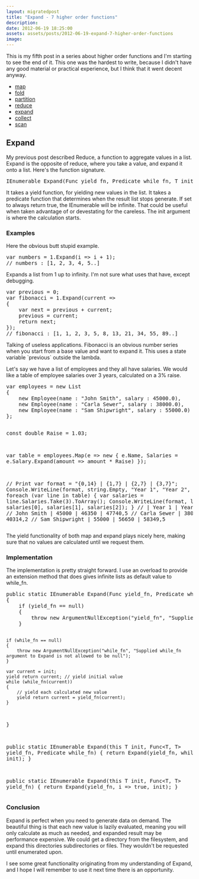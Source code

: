 ```yaml
---
layout: migratedpost
title: "Expand - 7 higher order functions"
description:
date: 2012-06-19 18:25:00
assets: assets/posts/2012-06-19-expand-7-higher-order-functions
image: 
---
```


<p>This is my fifth post in a series about higher order functions and I'm starting to see the end of it. This one was the hardest to write, because I didn't have any good material or practical experience, but I think that it went decent anyway.</p>
<ul>
<li><a href="http://litemedia.info/map-7-higher-order-functions#map">map</a></li>
<li><a href="http://litemedia.info/fold-7-higher-order-functions#fold">fold</a></li>
<li><a href="http://litemedia.info/partition-7-higher-order-functions#partition">partition</a></li>
<li><a href="http://litemedia.info/reduce-7-higher-order-functions#reduce">reduce</a></li>
<li><a href="http://litemedia.info/expand-7-higher-order-functions#expand">expand</a></li>
<li><a href="http://litemedia.info/collect-7-higher-order-functions#collect">collect</a></li>
<li><a href="http://litemedia.info/scan-7-higher-order-functions#scan">scan</a></li>
</ul>
<h2 id="expand">Expand</h2>
<p>My previous post described Reduce, a function to aggregate values in a list. Expand is the opposite of reduce, where you take a value, and expand it onto a list. Here's the function signature.</p>
<pre class="brush:csharp;gutter:false">IEnumerable<T> Expand<T>(Func<T, T> yield_fn, Predicate<T> while_fn, T init)</pre>
<p>It takes a yield function, for yielding new values in the list. It takes a predicate function that determines when the result list stops generate. If set to always return true, the IEnumerable will be infinite. That could be useful when taken advantage of or devestating for the careless. The init argument is where the calculation starts.</p>
<h3>Examples</h3>
<p>Here the obvious butt stupid example.</p>
<pre class="brush:csharp">var numbers = 1.Expand(i => i + 1);
// numbers : [1, 2, 3, 4, 5..]</pre>
<p>Expands a list from 1 up to infinity. I'm not sure what uses that have, except debugging.</p>
<pre class="brush:csharp">var previous = 0;
var fibonacci = 1.Expand(current =>
{
    var next = previous + current;
    previous = current;
    return next;
});
// fibonacci : [1, 1, 2, 3, 5, 8, 13, 21, 34, 55, 89..]</pre>
<p>Talking of useless applications. Fibonacci is an obvious number series when you start from a base value and want to expand it. This uses a state variable `previous` outside the lambda.</p>
<p>Let's say we have a list of employees and they all have salaries. We would like a table of employee salaries over 3 years, calculated on a 3% raise.</p>
<pre class="brush:csharp">var employees = new List<Employee>
{
    new Employee(name : "John Smith", salary : 45000.0),
    new Employee(name : "Carla Sewer", salary : 38000.0),
    new Employee(name : "Sam Shipwright", salary : 55000.0)                    
};

const double Raise = 1.03;

var table = employees.Map(e => new
{
    e.Name,
    Salaries = e.Salary.Expand(amount => amount * Raise)
});

// Print
var format = "{0,14} | {1,7} | {2,7} | {3,7}";
Console.WriteLine(format, string.Empty, "Year 1", "Year 2", "Year 3");
foreach (var line in table)
{
    var salaries = line.Salaries.Take(3).ToArray();
    Console.WriteLine(format, line.Name, salaries[0], salaries[1], salaries[2]);
}
//                |  Year 1 |  Year 2 |  Year 3
//     John Smith |   45000 |   46350 | 47740,5
//    Carla Sewer |   38000 |   39140 | 40314,2
// Sam Shipwright |   55000 |   56650 | 58349,5</pre>
<p>The yield functionality of both map and expand plays nicely here, making sure that no values are calculated until we request them.</p>
<h3>Implementation</h3>
<p>The implementation is pretty straight forward. I use an overload to provide an extension method that does gives infinite lists as default value to while_fn.</p>
<pre class="brush:csharp">public static IEnumerable<T> Expand<T>(Func<T, T> yield_fn, Predicate<T> while_fn, T init)
{
    if (yield_fn == null)
    {
        throw new ArgumentNullException("yield_fn", "Supplied yield_fn argument to Expand is not allowed to be null");
    }

    if (while_fn == null)
    {
        throw new ArgumentNullException("while_fn", "Supplied while_fn argument to Expand is not allowed to be null");
    }

    var current = init;
    yield return current; // yield initial value
    while (while_fn(current))
    {
        // yield each calculated new value
        yield return current = yield_fn(current);
    }
}

public static IEnumerable<T> Expand<T>(this T init, Func<T, T> yield_fn,  Predicate<T> while_fn)
{
    return Expand(yield_fn, while_fn, init);
}

public static IEnumerable<T> Expand<T>(this T init, Func<T, T> yield_fn)
{
    return Expand(yield_fn, i => true, init);
}</pre>
<h3>Conclusion</h3>
<p>Expand is perfect when you need to generate data on demand. The beautiful thing is that each new value is lazily evaluated, meaning you will only calculate as much as needed, and expanded result may be performance expensive. We could get a directory from the filesystem, and expand this directories subdirectories or files. They wouldn't be requested until enumerated upon.</p>
<p>I see some great functionality originating from my understanding of Expand, and I hope I will remember to use it next time there is an opportunity.</p>
